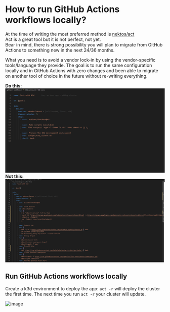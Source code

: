 # How to run GitHub Actions workflows locally?

At the time of writing the most preferred method is [nektos/act](https://github.com/nektos/act)  
Act is a great tool but it is not perfect, not yet.  
Bear in mind, there is strong possibility you will plan to migrate from GitHub Actions
to something new in the next 24/36 months.

What you need is to avoid a vendor lock-in by using the vendor-specific tools/language they provide.
The goal is to run the same configuration locally and in GitHub Actions with zero changes and been able to migrate on another tool of choice in the future without re-writing everything.

**Do this:** ![image](images/bash.png)
**Not this:** ![image](images/github_actions.png)

## Run GitHub Actions workflows locally

Create a k3d environment to deploy the app:
```act -r``` will deploy the cluster the first time.
The next time you run ```act -r``` your cluster will update.

![image](images/act_.gif)
